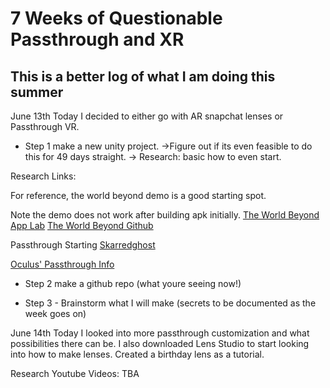 # 7 Weeks of Questionable Passthrough and XR

## This is a better log of what I am doing this summer

June 13th 
Today I decided to either go with AR snapchat lenses or Passthrough VR.

- Step 1 make a new unity project.
    ->Figure out if its even feasible to do this for 49 days straight.
    -> Research: basic how to even start.

Research Links:

For reference, the world beyond demo is a good starting spot.

Note the demo does not work after building apk initially.
[The World Beyond App Lab](https://www.oculus.com/experiences/quest/4873390506111025)
[The World Beyond Github](https://github.com/oculus-samples/Unity-TheWorldBeyond)


Passthrough Starting [Skarredghost](https://skarredghost.com/2021/10/01/how-to-passthrough-ar-oculus-quest-unity/#:~:text=To%20do%20that%20you%20have%20to%20add%20in,the%20passthrough%20as%20a%20special%20OVROverlay%20at%20runtime.)


[Oculus' Passthrough Info](https://developer.oculus.com/documentation/unity/unity-passthrough/)



- Step 2 make a github repo 
    (what youre seeing now!)
    
- Step 3 - Brainstorm what I will make
(secrets to be documented as the week goes on)

June 14th
Today I looked into more passthrough customization and what possibilities there can be.
I also downloaded Lens Studio to start looking into how to make lenses.
    Created a birthday lens as a tutorial.
    
Research Youtube Videos:
TBA




